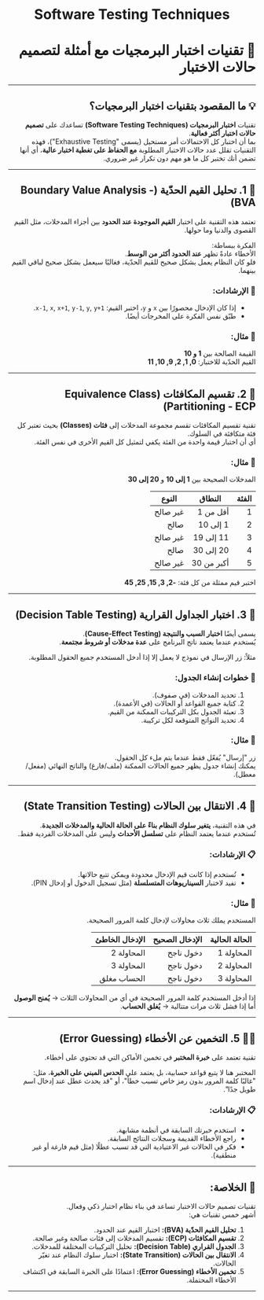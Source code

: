 <h1 align="center" >Software Testing Techniques</h1>
<div dir="rtl">

# 🧠 تقنيات اختبار البرمجيات مع أمثلة لتصميم حالات الاختبار  


---

## 💡 ما المقصود بتقنيات اختبار البرمجيات؟
تقنيات **اختبار البرمجيات (Software Testing Techniques)** تساعدك على **تصميم حالات اختبار أكثر فعالية**.  
بما أن اختبار كل الاحتمالات أمر مستحيل (يسمى "Exhaustive Testing")، فهذه التقنيات تقلل عدد حالات الاختبار المطلوبة **مع الحفاظ على تغطية اختبار عالية**، أي أنها تضمن أنك تختبر كل ما هو مهم دون تكرار غير ضروري.

---

## 🧱 1. تحليل القيم الحدّية (Boundary Value Analysis - BVA)
تعتمد هذه التقنية على اختبار **القيم الموجودة عند الحدود** بين أجزاء المدخلات، مثل القيم القصوى والدنيا وما حولها.

الفكرة ببساطة:  
الأخطاء عادةً تظهر **عند الحدود أكثر من الوسط**.  
فلو كان النظام يعمل بشكل صحيح للقيم الحدّية، فغالبًا سيعمل بشكل صحيح لباقي القيم بينهما.

### 📏 الإرشادات:
- إذا كان الإدخال محصورًا بين `x` و `y`، اختبر القيم: `x-1`, `x`, `x+1`, `y-1`, `y`, `y+1`.
- طبّق نفس الفكرة على المخرجات أيضًا.

### 🔹 مثال:
القيمة الصالحة بين **1 و 10**  
القيم الحدّية للاختبار: **0, 1, 2, 9, 10, 11**

---

## 🧩 2. تقسيم المكافئات (Equivalence Class Partitioning - ECP)
تقنية تقسيم المكافئات تقسم مجموعة المدخلات إلى **فئات (Classes)** بحيث تعتبر كل فئة متكافئة في السلوك.  
أي أن اختبار قيمة واحدة من الفئة يكفي لتمثيل كل القيم الأخرى في نفس الفئة.

### 🔹 مثال:
المدخلات الصحيحة بين **1 إلى 10** و **20 إلى 30**

| الفئة | النطاق | النوع |
|-------|---------|--------|
| 1 | أقل من 1 | غير صالح |
| 2 | 1 إلى 10 | صالح |
| 3 | 11 إلى 19 | غير صالح |
| 4 | 20 إلى 30 | صالح |
| 5 | أكبر من 30 | غير صالح |

اختبر قيم ممثلة من كل فئة: **-2, 3, 15, 25, 45**

---

## 🧮 3. اختبار الجداول القرارية (Decision Table Testing)
يسمى أيضًا **اختبار السبب والنتيجة (Cause-Effect Testing)**.  
يُستخدم عندما يعتمد ناتج البرنامج على **عدة مدخلات أو شروط مجتمعة**.

مثلاً: زر الإرسال في نموذج لا يعمل إلا إذا أدخل المستخدم جميع الحقول المطلوبة.

### 🧭 خطوات إنشاء الجدول:
1. تحديد المدخلات (في صفوف).  
2. كتابة جميع القواعد أو الحالات (في الأعمدة).  
3. تعبئة الجدول بكل التركيبات الممكنة من القيم.  
4. تحديد النواتج المتوقعة لكل تركيبة.

### 🔹 مثال:
زر "إرسال" يُفعّل فقط عندما يتم ملء كل الحقول.  
يمكنك إنشاء جدول يظهر جميع الحالات الممكنة (ملف/فارغ) والناتج النهائي (مفعل/معطل).

---

## 🔄 4. الانتقال بين الحالات (State Transition Testing)
في هذه التقنية، **يتغير سلوك النظام بناءً على الحالة الحالية والمدخلات الجديدة**.  
تُستخدم عندما يعتمد النظام على **تسلسل الأحداث** وليس على المدخلات الفردية فقط.

### 📋 الإرشادات:
- تُستخدم إذا كانت قيم الإدخال محدودة ويمكن تتبع حالاتها.
- تفيد لاختبار **السيناريوهات المتسلسلة** (مثل تسجيل الدخول أو إدخال PIN).

### 🔹 مثال:
المستخدم يملك ثلاث محاولات لإدخال كلمة المرور الصحيحة.

| الحالة الحالية | الإدخال الصحيح | الإدخال الخاطئ |
|----------------|----------------|----------------|
| المحاولة 1 | دخول ناجح | المحاولة 2 |
| المحاولة 2 | دخول ناجح | المحاولة 3 |
| المحاولة 3 | دخول ناجح | الحساب مغلق |

إذا أدخل المستخدم كلمة المرور الصحيحة في أي من المحاولات الثلاث → **يُمنح الوصول**  
أما إذا فشل ثلاث مرات متتالية → **يُغلق الحساب**.

---

## 🕵️‍♂️ 5. التخمين عن الأخطاء (Error Guessing)
تقنية تعتمد على **خبرة المختبر** في تخمين الأماكن التي قد تحتوي على أخطاء.

المختبر هنا لا يتبع قواعد حسابية، بل يعتمد على **الحدس المبني على الخبرة**، مثل:  
"غالبًا كلمة المرور بدون رمز خاص تسبب خطأ"، أو "قد يحدث عطل عند إدخال اسم طويل جدًا".

### 📋 الإرشادات:
- استخدم خبرتك السابقة في أنظمة مشابهة.  
- راجع الأخطاء القديمة وسجلات النتائج السابقة.  
- فكر في الحالات غير الاعتيادية التي قد تسبب عطلًا (مثل قيم فارغة أو غير منطقية).

---

## 🧾 الخلاصة:
تقنيات تصميم حالات الاختبار تساعد في بناء نظام اختبار ذكي وفعال.  
أشهر خمس تقنيات هي:

1. **تحليل القيم الحدّية (BVA):** اختبار القيم عند الحدود.  
2. **تقسيم المكافئات (ECP):** تقسيم المدخلات إلى فئات صالحة وغير صالحة.  
3. **الجدول القراري (Decision Table):** تحليل التركيبات المختلفة للمدخلات.  
4. **الانتقال بين الحالات (State Transition):** اختبار سلوك النظام عند تغيّر الحالات.  
5. **تخمين الأخطاء (Error Guessing):** اعتمادًا على الخبرة السابقة في اكتشاف الأخطاء المحتملة.

---

</div>
